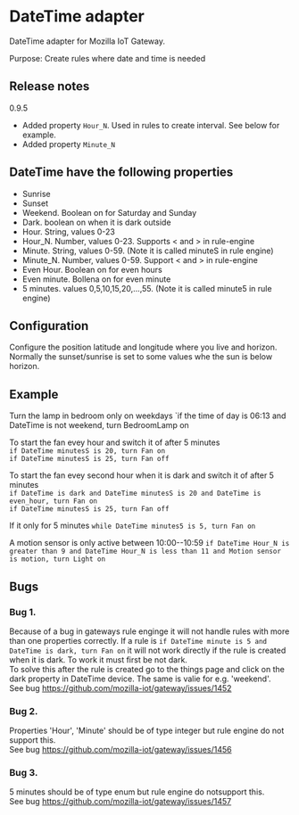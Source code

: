 # DateTime adapter

DateTime adapter for Mozilla IoT Gateway.

Purpose: Create rules where date and time is needed

## Release notes ##
0.9.5 
 * Added property `Hour_N`. Used in rules to create interval. See below for example.
 * Added property `Minute_N`

## DateTime have the following properties
 * Sunrise
 * Sunset
 * Weekend. Boolean on for Saturday and Sunday
 * Dark. boolean on when it is dark outside
 * Hour. String, values 0-23
 * Hour_N. Number, values 0-23. Supports < and > in rule-engine
 * Minute. String, values 0-59. (Note it is called minuteS in rule engine)
 * Minute_N. Number, values 0-59. Support < and > in rule-engine
 * Even Hour. Boolean on for even hours
 * Even minute. Bollena on for even minute
 * 5 minutes. values 0,5,10,15,20,...,55. (Note it is called minute5 in rule engine)

## Configuration
Configure the position latitude and longitude where you live and horizon. Normally the sunset/sunrise
is set to some values whe the sun is below horizon.

## Example
Turn the lamp in bedroom only on weekdays
`if the time of day is 06:13 and DateTime is not weekend, turn BedroomLamp on

To start the fan evey hour and switch it of after 5 minutes  
`if DateTime minutesS is 20, turn Fan on`  
`if DateTime minutesS is 25, turn Fan off`

To start the fan evey second hour when it is dark and switch it of after 5 minutes  
`if DateTime is dark and DateTime minutesS is 20 and DateTime is even_hour, turn Fan on`  
`if DateTime minutesS is 25, turn Fan off`

If it only for 5 minutes
`while DateTime minutes5 is 5, turn Fan on`

A motion sensor is only active between 10:00--10:59
`if DateTime Hour_N is greater than 9 and DateTime Hour_N is less than 11 and Motion sensor is motion, turn Light on`

## Bugs
### Bug 1.
Because of a bug in gateways rule enginge it will not handle rules with more than one properties correctly.
If a rule is `if DateTime minute is 5 and DateTime is dark, turn Fan on` it will not work directly if the
rule is created when it is dark. To work it must first be not dark.  
To solve this after the rule is created go to the things page and click on the dark property in DateTime device.
The same is valie for e.g. 'weekend'.  
See bug https://github.com/mozilla-iot/gateway/issues/1452

### Bug 2.
Properties 'Hour', 'Minute' should be of type integer but rule engine do not support this.  
See bug https://github.com/mozilla-iot/gateway/issues/1456

### Bug 3.
5 minutes should be of type enum but rule engine do notsupport this.  
See bug https://github.com/mozilla-iot/gateway/issues/1457
